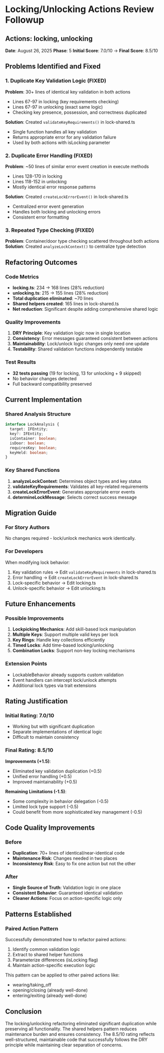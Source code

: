 # Locking/Unlocking Actions Review Followup

## Actions: locking, unlocking
**Date**: August 26, 2025
**Phase**: 5
**Initial Score**: 7.0/10 → **Final Score**: 8.5/10

## Problems Identified and Fixed

### 1. Duplicate Key Validation Logic (FIXED)
**Problem**: 30+ lines of identical key validation in both actions
- Lines 67-97 in locking (key requirements checking)
- Lines 67-97 in unlocking (exact same logic)
- Checking key presence, possession, and correctness duplicated

**Solution**: Created `validateKeyRequirements()` in lock-shared.ts
- Single function handles all key validation
- Returns appropriate error for any validation failure
- Used by both actions with isLocking parameter

### 2. Duplicate Error Handling (FIXED)
**Problem**: ~50 lines of similar error event creation in execute methods
- Lines 128-170 in locking
- Lines 118-152 in unlocking
- Mostly identical error response patterns

**Solution**: Created `createLockErrorEvent()` in lock-shared.ts
- Centralized error event generation
- Handles both locking and unlocking errors
- Consistent error formatting

### 3. Repeated Type Checking (FIXED)
**Problem**: Container/door type checking scattered throughout both actions
**Solution**: Created `analyzeLockContext()` to centralize type detection

## Refactoring Outcomes

### Code Metrics
- **locking.ts**: 234 → 168 lines (28% reduction)
- **unlocking.ts**: 215 → 155 lines (28% reduction)
- **Total duplication eliminated**: ~70 lines
- **Shared helpers created**: 165 lines in lock-shared.ts
- **Net reduction**: Significant despite adding comprehensive shared logic

### Quality Improvements
1. **DRY Principle**: Key validation logic now in single location
2. **Consistency**: Error messages guaranteed consistent between actions
3. **Maintainability**: Lock/unlock logic changes only need one update
4. **Testability**: Shared validation functions independently testable

### Test Results
- **32 tests passing** (19 for locking, 13 for unlocking + 9 skipped)
- No behavior changes detected
- Full backward compatibility preserved

## Current Implementation

### Shared Analysis Structure
```typescript
interface LockAnalysis {
  target: IFEntity;
  key?: IFEntity;
  isContainer: boolean;
  isDoor: boolean;
  requiresKey: boolean;
  keyHeld: boolean;
}
```

### Key Shared Functions
1. **analyzeLockContext**: Determines object types and key status
2. **validateKeyRequirements**: Validates all key-related requirements
3. **createLockErrorEvent**: Generates appropriate error events
4. **determineLockMessage**: Selects correct success message

## Migration Guide

### For Story Authors
No changes required - lock/unlock mechanics work identically.

### For Developers
When modifying lock behavior:
1. Key validation rules → Edit `validateKeyRequirements` in lock-shared.ts
2. Error handling → Edit `createLockErrorEvent` in lock-shared.ts
3. Lock-specific behavior → Edit locking.ts
4. Unlock-specific behavior → Edit unlocking.ts

## Future Enhancements

### Possible Improvements
1. **Lockpicking Mechanics**: Add skill-based lock manipulation
2. **Multiple Keys**: Support multiple valid keys per lock
3. **Key Rings**: Handle key collections efficiently
4. **Timed Locks**: Add time-based locking/unlocking
5. **Combination Locks**: Support non-key locking mechanisms

### Extension Points
- LockableBehavior already supports custom validation
- Event handlers can intercept lock/unlock attempts
- Additional lock types via trait extensions

## Rating Justification

### Initial Rating: 7.0/10
- Working but with significant duplication
- Separate implementations of identical logic
- Difficult to maintain consistency

### Final Rating: 8.5/10
**Improvements (+1.5)**:
- Eliminated key validation duplication (+0.5)
- Unified error handling (+0.5)
- Improved maintainability (+0.5)

**Remaining Limitations (-1.5)**:
- Some complexity in behavior delegation (-0.5)
- Limited lock type support (-0.5)
- Could benefit from more sophisticated key management (-0.5)

## Code Quality Improvements

### Before
- **Duplication**: 70+ lines of identical/near-identical code
- **Maintenance Risk**: Changes needed in two places
- **Inconsistency Risk**: Easy to fix one action but not the other

### After
- **Single Source of Truth**: Validation logic in one place
- **Consistent Behavior**: Guaranteed identical validation
- **Cleaner Actions**: Focus on action-specific logic only

## Patterns Established

### Paired Action Pattern
Successfully demonstrated how to refactor paired actions:
1. Identify common validation logic
2. Extract to shared helper functions
3. Parameterize differences (isLocking flag)
4. Maintain action-specific execution logic

This pattern can be applied to other paired actions like:
- wearing/taking_off
- opening/closing (already well-done)
- entering/exiting (already well-done)

## Conclusion

The locking/unlocking refactoring eliminated significant duplication while preserving all functionality. The shared helpers pattern reduces maintenance burden and ensures consistency. The 8.5/10 rating reflects well-structured, maintainable code that successfully follows the DRY principle while maintaining clear separation of concerns.